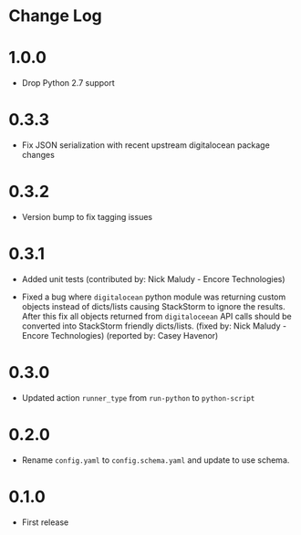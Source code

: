 # Change Log

# 1.0.0

* Drop Python 2.7 support

# 0.3.3

- Fix JSON serialization with recent upstream digitalocean package changes

# 0.3.2

- Version bump to fix tagging issues

# 0.3.1

- Added unit tests
  (contributed by: Nick Maludy - Encore Technologies) 
  
- Fixed a bug where `digitalocean` python module was returning custom objects instead
  of dicts/lists causing StackStorm to ignore the results. After this fix all
  objects returned from `digitaloceean` API calls should be converted into StackStorm
  friendly dicts/lists. 
  (fixed by: Nick Maludy - Encore Technologies) 
  (reported by: Casey Havenor)

# 0.3.0

- Updated action `runner_type` from `run-python` to `python-script`

# 0.2.0

- Rename `config.yaml` to `config.schema.yaml` and update to use schema.

# 0.1.0

- First release 

